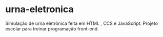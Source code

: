 # urna-eletronica
Simulação de urna eletrônica feita em HTML , CCS e JavaScript. Projeto escolar para treinar programação front-end.
